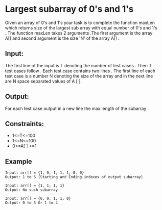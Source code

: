 # Largest subarray of 0's and 1's
Given an array of 0's and 1's your task is to complete the function maxLen which returns  size of  the  largest sub array with equal number of 0's and 1's .
The function maxLen takes 2 arguments .The first argument is the array A[] and second argument is the size 'N' of the array A[] .

## Input:
The first line of the input is T denoting the number of test cases .
Then T test cases follow . Each test case contains two lines . 
The first line of each test case is a number N denoting the size of the array and in the next line are N space separated values of A [ ].

## Output:
For each test case output in a new line the max length of the subarray .
 
## Constraints:
* 1<=T<=100
* 1<=N<=100
* 0<=A[ ] <=1

## Example
```
Input: arr[] = {1, 0, 1, 1, 1, 0, 0}
Output: 1 to 6 (Starting and Ending indexes of output subarray)

Input: arr[] = {1, 1, 1, 1}
Output: No such subarray

Input: arr[] = {0, 0, 1, 1, 0}
Output: 0 to 3 Or 1 to 4
```

